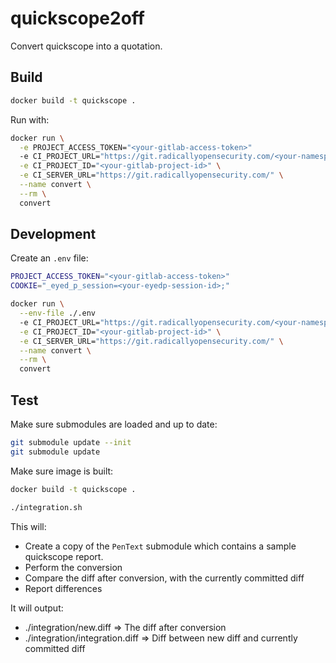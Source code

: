 # quickscope2off

Convert quickscope into a quotation.

## Build

```sh
docker build -t quickscope .
```

Run with:

```sh
docker run \
  -e PROJECT_ACCESS_TOKEN="<your-gitlab-access-token>"
  -e CI_PROJECT_URL="https://git.radicallyopensecurity.com/<your-namespace>/<your-project>" \
  -e CI_PROJECT_ID="<your-gitlab-project-id>" \
  -e CI_SERVER_URL="https://git.radicallyopensecurity.com/" \
  --name convert \
  --rm \
  convert
```

## Development

Create an `.env` file:

```sh
PROJECT_ACCESS_TOKEN="<your-gitlab-access-token>"
COOKIE="_eyed_p_session=<your-eyedp-session-id>;"
```

```sh
docker run \
  --env-file ./.env
  -e CI_PROJECT_URL="https://git.radicallyopensecurity.com/<your-namespace>/<your-project>" \
  -e CI_PROJECT_ID="<your-gitlab-project-id>" \
  -e CI_SERVER_URL="https://git.radicallyopensecurity.com/" \
  --name convert \
  --rm \
  convert
```

## Test

Make sure submodules are loaded and up to date:

```sh
git submodule update --init
git submodule update
```

Make sure image is built:

```sh
docker build -t quickscope .
```

```sh
./integration.sh
```

This will:

- Create a copy of the `PenText` submodule which contains a sample quickscope report.
- Perform the conversion
- Compare the diff after conversion, with the currently committed diff
- Report differences

It will output:

- ./integration/new.diff => The diff after conversion
- ./integration/integration.diff => Diff between new diff and currently committed diff
